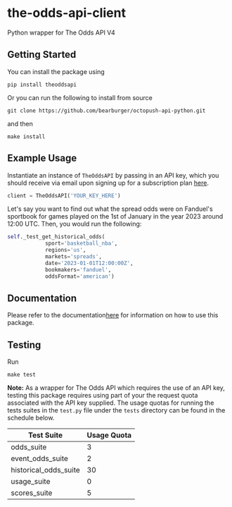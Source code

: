 # the-odds-api-client
Python wrapper for The Odds API V4

## Getting Started

You can install the package using

```
pip install theoddsapi
```

Or you can run the following to install from source

```
git clone https://github.com/bearburger/octopush-api-python.git
```

and then 

```
make install
```

## Example Usage

Instantiate an instance of `TheOddsAPI` by passing in an API key, which you 
should receive via email upon signing up for a subscription plan [here](!https://the-odds-api.com/).

```python
client = TheOddsAPI('YOUR_KEY_HERE')
```

Let's say you want to find out what the spread odds were on Fanduel's sportbook for games played on the 1st of January in the year 2023 around 12:00 UTC. Then, you would run the following:

```python
self._test_get_historical_odds(
            sport='basketball_nba',
            regions='us',
            markets='spreads',
            date='2023-01-01T12:00:00Z',
            bookmakers='fanduel',
            oddsFormat='american')
```


## Documentation

Please refer to the documentation[here](https://midpricedog.github.io/the-odds-api-client/#header-classes) for information on how to use this package. 

## Testing

Run

```
make test
```

<b>Note:</b> As a wrapper for The Odds API which requires the use of an API key,
testing this package requires using part of your the request quota associated
with the API key supplied. The usage quotas for running the tests suites
in the `test.py` file under the `tests` directory can be found in the schedule below. 

| Test Suite | Usage Quota |
| -------- | -------- |
| odds_suite | 3 |
| event_odds_suite | 2 |
| historical_odds_suite |  30 |
| usage_suite | 0 |
| scores_suite | 5 |
